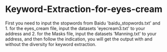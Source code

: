 # Keyword-Extraction-for-eyes-cream
First you need to input the stopwords from Baidu 'baidu_stopwords.txt' and 1. for the eyes_cream file, input the datasets 'eyecream3.txt' to your address and 2. for the Masks file, input the datasets 'Manning.txt' to your address, and then follow the indication, you will get the output with and without the diversity for keyword extraction.
